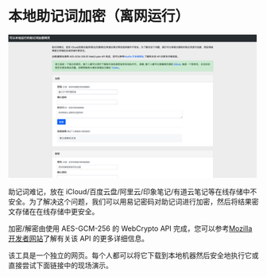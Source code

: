 # 本地助记词加密（离网运行）

<img src="/demo/demo-screen.jpg?raw=true" width="500px"/>

助记词难记，放在 iCloud/百度云盘/阿里云/印象笔记/有道云笔记等在线存储中不安全。为了解决这个问题，我们可以用易记密码对助记词进行加密，然后将结果密文存储在在线存储中更安全。

加密/解密由使用 AES-GCM-256 的 WebCrypto API 完成，您可以参考[Mozilla 开发者网站](https://developer.mozilla.org/en-US/docs/Web/API/Web_Crypto_API)了解有关该 API 的更多详细信息。

该工具是一个独立的网页。每个人都可以将它下载到本地机器然后安全地执行它或直接尝试下面链接中的现场演示。